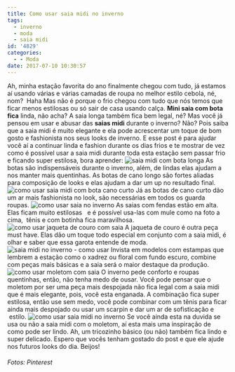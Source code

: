 ```yaml
---
title: Como usar saia midi no inverno
tags:
  - inverno
  - moda
  - saia midi
id: '4829'
categories:
  - - Moda
date: 2017-07-10 10:30:57
---
```


Ah, minha estação favorita do ano finalmente chegou com tudo, já estamos aí usando várias e várias camadas de roupa no melhor estilo cebola, né, nom?  Haha Mas não é porque o frio chegou com tudo que nós temos que ficar menos estilosas ou só sair de casa usando calça. **Mini saia com bota fica** linda, não acha? A saia longa também fica bem legal, né? Mas você já pensou em usar e abusar das **saias midi** durante o inverno? Não? Pois saiba que a saia midi é muito elegante e ela pode acrescentar um toque de bom gosto e fashionista nos seus looks de inverno. E esse post é para ajudar você aí a continuar linda e fashion durante os dias frios e te mostrar de vez como é possível usar a saia midi durante toda esta estação sem passar frio e ficando super estilosa, bora aprender: ![saia midi com bota longa](/wp-content/uploads/2017/07/como-usar-saia-midi-com-bota.jpg) As botas são indispensáveis durante o inverno, além, de lindas elas ajudam a nos manter mais quentinhas. As botas de cano longo são fortes aliadas para composição de looks e elas ajudam a dar um up no resultado final. ![como usar saia midi com bota cano curto](/wp-content/uploads/2017/07/como-usar-bota-de-cano-curto-com-saia.jpg) Já as botas de cano curto dão um ar mais fashionista no look, são necessárias em todos os guarda roupas. ![como usar saia no inverno](/wp-content/uploads/2017/07/como-usar-saia-com-fenda-no-inverno.jpg) As saias com fendas estão em alta. Elas ficam muito estilosas   e é possível usa-las com mule como na foto a cima,  tênis e com botinha fica maravilhosa. ![como usar jaqueta de couro com saia](/wp-content/uploads/2017/07/como-usar-saia-midi-com-jaqueta-de-couro.jpg) A jaqueta de couro é outra peça must have. Elas dão um toque todo especial em conjunto com a saia midi, é olhar e saber que essa garota entende de moda. ![saia midi no inverno - como usar](/wp-content/uploads/2017/07/como-usar-saia-estampada.jpg) Invista em modelos com estampas que lembrem a estação como o xadrez ou floral com fundo escuro, combine com peças mais básicas e a saia será o maior destaque da produção. ![como usar moletom com saia](/wp-content/uploads/2017/07/como-usar-saia-midi-com-moletom.jpg) O inverno pede conforto e roupas quentinhas, então, não tenha medo de ousar. Você pode pensar que o moletom por ser uma peça mais despojada não fica legal com a saia midi que é mais elegante, pois, você esta enganada. A combinação fica super estilosa, então use sem medo, você pode combinar com um tênis para ficar ainda mais despojado ou usar um scarpin e dar um ar de sofisticação e  estilo. ![como usar saia midi no inverno](/wp-content/uploads/2017/07/saia-midi-com-scarpin-estampado.jpg) Se você ainda esta na duvida se usa ou não a saia midi com o moletom, aí esta mais uma inspiração de como pode ser lindo. Ah, um tricozinho básico (ou não) também fica lindo e super delicado. Espero que vocês tenham gostado do post e que ele ajude nos futuros looks do dia. Beijos!

###### Fotos: Pinterest

